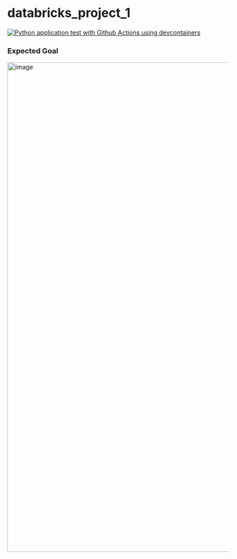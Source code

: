 # databricks_project_1

[![Python application test with Github Actions using devcontainers](https://github.com/nogibjj/DY_databricks_project_1/actions/workflows/main.yml/badge.svg)](https://github.com/nogibjj/DY_databricks_project_1/actions/workflows/main.yml)


### Expected Goal
<img width="1110" alt="image" src="https://user-images.githubusercontent.com/81750079/190937944-e00b91b8-898d-47e9-800e-95c5ebbf3a77.png">
